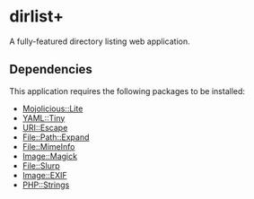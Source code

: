 # dirlist+

A fully-featured directory listing web application.


## Dependencies

This application requires the following packages to be installed:

  - [Mojolicious::Lite](http://mojolicio.us/)
  - [YAML::Tiny](http://search.cpan.org/dist/YAML-Tiny/lib/YAML/Tiny.pm)
  - [URI::Escape](http://search.cpan.org/~gaas/URI-1.60/URI/Escape.pm)
  - [File::Path::Expand](http://search.cpan.org/~rclamp/File-Path-Expand-1.02/lib/File/Path/Expand.pm)
  - [File::MimeInfo](http://search.cpan.org/~michielb/File-MimeInfo-0.21/lib/File/MimeInfo.pm)
  - [Image::Magick](http://www.imagemagick.org/script/perl-magick.php)
  - [File::Slurp](http://search.cpan.org/~uri/File-Slurp-9999.19/lib/File/Slurp.pm)
  - [Image::EXIF](http://search.cpan.org/~ccpro/Image-EXIF-0.99.4/EXIF.pm)
  - [PHP::Strings](http://search.cpan.org/~kudarasp/PHP-Strings-0.28/Strings.pm)
